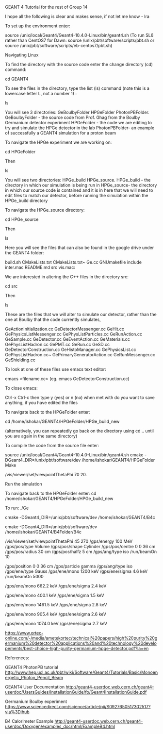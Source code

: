 GEANT 4 Tutorial for the rest of Group 14

I hope all the following is clear and makes sense, if not let me know - Ira

To set up the environment enter:

source /unix/local/Geant4/Geant4-10.4.0-Linux/bin/geant4.sh
(To run SL6 rather than CentOS7 for Dawn: source /unix/pbt/software/scripts/pbt.sh or source /unix/pbt/software/scripts/eb-centos7/pbt.sh)


Navigating Linux

To find the directory with the source code enter the change directory (cd) command:

cd GEANT4

To see the files in the directory, type the list (ls) command (note this is a lowercase letter L, not a number 1) :

ls 

You will see 3 directories: GeBoulbyFolder  HPGeFolder  PhotonPBFolder.
GeBoulbyFolder - the source code from Prof. Ghag from the Boulby Germanium detector experiment
HPGeFolder - the code we are editing to try and simulate the HPGe detector in the lab
PhotonPBFolder- an example of successfully a GEANT4 simulation for a proton beam

To navigate the HPGe experiment we are working on:

cd HPGeFolder

Then

ls

You will see two directories: HPGe_build  HPGe_source.
HPGe_build - the directory in which our simulation is being run in
HPGe_source-  the directory in which our source code is contained and it is in here that we will need to edit files to match our detector, before running the simulation within the HPGe_build directory

To navigate the HPGe_source directory:
 
cd HPGe_source

Then

ls

Here you will see the files that can also be found in the google drive under the GEANT4 folder:

build.sh  CMakeLists.txt  CMakeLists.txt~  Ge.cc  GNUmakefile  include  inter.mac  README.md  src  vis.mac:

We are interested in altering the C++ files in the directory src:

cd src

Then

ls

These are the files that we will alter to simulate our detector, rather than the one at Boulby that the code currently simulates, 

GeActionInitialization.cc  GeDetectorMessenger.cc  GeHit.cc          GePhysicsListMessenger.cc  GePhysListParticles.cc       GeRunAction.cc     GeSample.cc          GeDetector.cc              GeEventAction.cc        GeMaterials.cc    GePhysListHadron.cc        GePMT.cc                     GeRun.cc           GeSD.cc         GeDetectorConstruction.cc  GeHistoManager.cc       GePhysicsList.cc  GePhysListHadron.cc~       GePrimaryGeneratorAction.cc        GeRunMessenger.cc      GeShielding.cc

To look at one of these files use emacs text editor:

emacs <filename.cc> (eg. emacs GeDetectorConstruction.cc)

To close emacs:

Ctrl-x Ctrl-c then type y (yes) or n (no) when met with do you want to save anything, if you have edited the files

To navigate back to the HPGeFolder enter:

cd /home/ishokar/GEANT4/HPGeFolder/HPGe_build_new 

(alternatively, you can repeatedly go back on the directory using cd .. until you are again in the same directory)

To compile the code from the source file enter:

source /unix/local/Geant4/Geant4-10.4.0-Linux/bin/geant4.sh
cmake -DGeant4_DIR=/unix/pbt/software/dev /home/ishokar/GEANT4/HPGeFolder
Make

/vis/viewer/set/viewpointThetaPhi 70 20.

Run the simulation

To navigate back to the HPGeFolder enter:
cd /home/ishokar/GEANT4/HPGeFolder/HPGe_build_new 

To run:
./Ge 

cmake -DGeant4_DIR=/unix/pbt/software/dev /home/ishokar/GEANT4/B4c

cmake -DGeant4_DIR=/unix/pbt/software/dev /home/ishokar/GEANT4/B4Folder/B4c

/vis/viewer/set/viewpointThetaPhi 45 270
/gps/energy 100 MeV
/gps/pos/type Volume
/gps/pos/shape Cylinder
/gps/pos/centre 0 0 36 cm
/gps/pos/radius 30 cm
/gps/pos/halfz 5 cm
/gps/ang/type iso
/run/beamOn 10

/gps/position 0 0 36 cm
/gps/particle gamma
/gps/ang/type iso
/gps/ene/type Gauss
/gps/ene/mono 1200 keV
/gps/ene/sigma 4.6 keV
/run/beamOn 5000



/gps/ene/mono 662.2 keV
/gps/ene/sigma 2.4 keV

/gps/ene/mono 400.1 keV
/gps/ene/sigma 1.5 keV

/gps/ene/mono 1461.5 keV
/gps/ene/sigma 2.8 keV

/gps/ene/mono 905.4 keV
/gps/ene/sigma 2.6 keV

/gps/ene/mono 1074.0 keV
/gps/ene/sigma 2.7 keV


https://www.ortec-online.com/-/media/ametekortec/technical%20papers/high%20purity%20germanium%20detector%20applications%20and%20technology%20developements/best-choice-high-purity-germanium-hpge-detector.pdf?la=en


References:

GEANT4 PhotonPB tutorial 
http://www.hep.ucl.ac.uk/pbt/wiki/Software/Geant4/Tutorials/Basic/Monoenergetic_Photon_Pencil_Beam

GEANT4 User Documentation
http://geant4-userdoc.web.cern.ch/geant4-userdoc/UsersGuides/InstallationGuide/fo/Geant4InstallationGuide.pdf

Germanium Boulby experiment
https://www.sciencedirect.com/science/article/pii/S0927650517302517?via%3Dihub

B4 Calorimeter Example
http://geant4-userdoc.web.cern.ch/geant4-userdoc/Doxygen/examples_doc/html/ExampleB4.html






